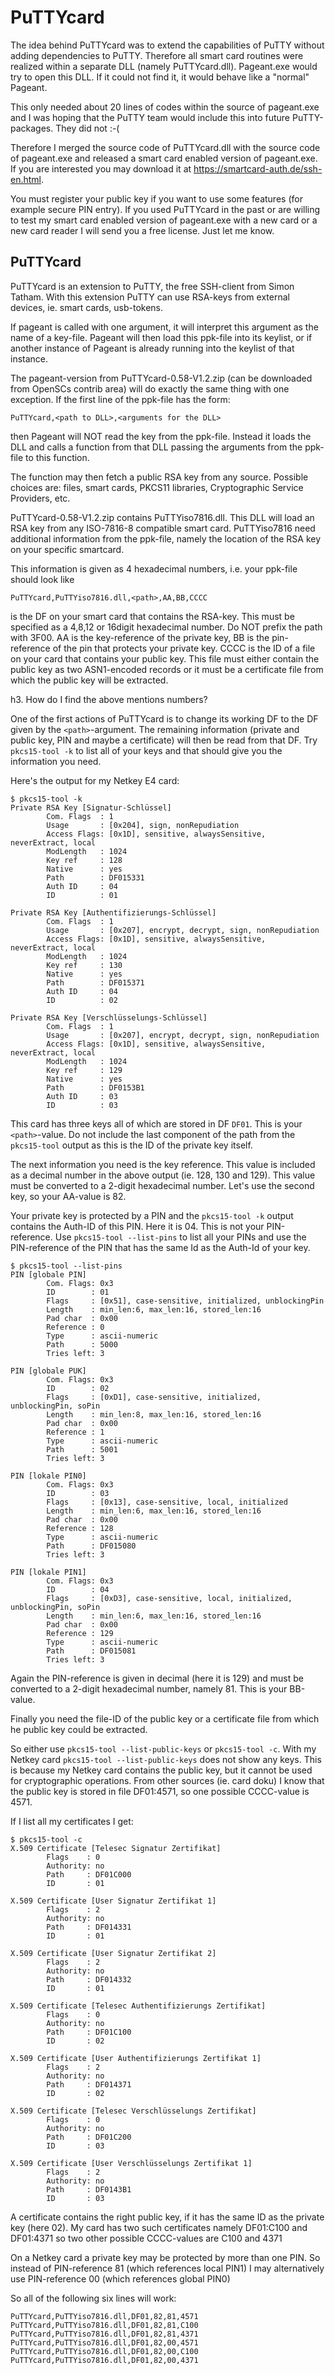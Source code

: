 # PuTTYcard

The idea behind PuTTYcard was to extend the capabilities
of PuTTY without adding dependencies to PuTTY. Therefore
all smart card routines were realized within a separate
DLL (namely PuTTYcard.dll). Pageant.exe would try to open
this DLL. If it could not find it, it would behave like
a "normal" Pageant.

This only needed about 20 lines of codes within the source
of pageant.exe and I was hoping that the PuTTY team would
include this into future PuTTY-packages. They did not :-(

Therefore I merged the source code of PuTTYcard.dll with
the source code of  pageant.exe and released a smart card
enabled version of pageant.exe. If you are interested you
may download it at <https://smartcard-auth.de/ssh-en.html>.

You must register your public key if you want to use
some features (for example secure PIN entry).
If you used PuTTYcard in the past or are willing to test
my smart card enabled version of pageant.exe with a new
card or a new card reader I will send you a free license.
Just let me know.

## PuTTYcard

PuTTYcard is an extension to PuTTY, the free SSH-client
from Simon Tatham. With this extension PuTTY can use
RSA-keys from external devices, ie. smart cards, usb-tokens.

If pageant is called with one argument, it will interpret
this argument as the name of a key-file. Pageant will then
load this ppk-file into its keylist, or if another instance of
Pageant is already running into the keylist of that instance.

The pageant-version from PuTTYcard-0.58-V1.2.zip (can be downloaded
from OpenSCs contrib area) will do exactly the same thing
with one exception. If the first line of the ppk-file
has the form:

```text
PuTTYcard,<path to DLL>,<arguments for the DLL>
```

then Pageant will NOT read the key from the ppk-file. Instead
it loads the DLL and calls a function from that DLL passing
the arguments from the ppk-file to this function.

The function may then fetch a public RSA key from any
source. Possible choices are: files, smart cards, PKCS11
libraries, Cryptographic Service Providers, etc.

PuTTYcard-0.58-V1.2.zip contains PuTTYiso7816.dll. This
DLL will load an RSA key from any ISO-7816-8 compatible
smart card. PuTTYiso7816 need additional information
from the ppk-file, namely the location of the RSA key
on your specific smartcard.

This information is given as 4 hexadecimal numbers, i.e.
your ppk-file should look like

```text
PuTTYcard,PuTTYiso7816.dll,<path>,AA,BB,CCCC
```

<path> is the DF on your smart card that contains the RSA-key.
This must be specified as a 4,8,12 or 16digit hexadecimal
number. Do NOT prefix the path with 3F00.
AA is the key-reference of the private key, BB is the
pin-reference of the pin that protects your private key.
CCCC is the ID of a file on your card that contains your
public key. This file must either contain the public key
as two ASN1-encoded records or it must be a certificate file
from which the public key will be extracted.

h3. How do I find the above mentions numbers?

One of the first actions of PuTTYcard
is to change its working DF to the DF given by the
`<path>`-argument. The remaining information
(private and public key, PIN and maybe a certificate)
will then be read from that DF. Try `pkcs15-tool -k`
to list all of your keys and that should give you the
information you need.

Here's the output for my Netkey E4 card:

```text
$ pkcs15-tool -k
Private RSA Key [Signatur-Schlüssel]
        Com. Flags  : 1
        Usage       : [0x204], sign, nonRepudiation
        Access Flags: [0x1D], sensitive, alwaysSensitive, neverExtract, local
        ModLength   : 1024
        Key ref     : 128
        Native      : yes
        Path        : DF015331
        Auth ID     : 04
        ID          : 01

Private RSA Key [Authentifizierungs-Schlüssel]
        Com. Flags  : 1
        Usage       : [0x207], encrypt, decrypt, sign, nonRepudiation
        Access Flags: [0x1D], sensitive, alwaysSensitive, neverExtract, local
        ModLength   : 1024
        Key ref     : 130
        Native      : yes
        Path        : DF015371
        Auth ID     : 04
        ID          : 02

Private RSA Key [Verschlüsselungs-Schlüssel]
        Com. Flags  : 1
        Usage       : [0x207], encrypt, decrypt, sign, nonRepudiation
        Access Flags: [0x1D], sensitive, alwaysSensitive, neverExtract, local
        ModLength   : 1024
        Key ref     : 129
        Native      : yes
        Path        : DF0153B1
        Auth ID     : 03
        ID          : 03
```

This card has three keys all of which are stored in DF `DF01`.
This is your `<path>`-value. Do not include the last component of the
path from the `pkcs15-tool` output as this is the ID of the
private key itself.

The next information you need is the key reference. This value
is included as a decimal number in the above output (ie. 128, 130 and 129).
This value must be converted to a 2-digit hexadecimal number. Let's
use the second key, so your AA-value is 82.

Your private key is protected by a PIN and the `pkcs15-tool -k` output
contains the Auth-ID of this PIN. Here it is 04. This is not
your PIN-reference. Use `pkcs15-tool --list-pins` to list all
your PINs and use the PIN-reference of the PIN that has the same Id
as the Auth-Id of your key.

```text
$ pkcs15-tool --list-pins
PIN [globale PIN]
        Com. Flags: 0x3
        ID        : 01
        Flags     : [0x51], case-sensitive, initialized, unblockingPin
        Length    : min_len:6, max_len:16, stored_len:16
        Pad char  : 0x00
        Reference : 0
        Type      : ascii-numeric
        Path      : 5000
        Tries left: 3

PIN [globale PUK]
        Com. Flags: 0x3
        ID        : 02
        Flags     : [0xD1], case-sensitive, initialized, unblockingPin, soPin
        Length    : min_len:8, max_len:16, stored_len:16
        Pad char  : 0x00
        Reference : 1
        Type      : ascii-numeric
        Path      : 5001
        Tries left: 3

PIN [lokale PIN0]
        Com. Flags: 0x3
        ID        : 03
        Flags     : [0x13], case-sensitive, local, initialized
        Length    : min_len:6, max_len:16, stored_len:16
        Pad char  : 0x00
        Reference : 128
        Type      : ascii-numeric
        Path      : DF015080
        Tries left: 3

PIN [lokale PIN1]
        Com. Flags: 0x3
        ID        : 04
        Flags     : [0xD3], case-sensitive, local, initialized, unblockingPin, soPin
        Length    : min_len:6, max_len:16, stored_len:16
        Pad char  : 0x00
        Reference : 129
        Type      : ascii-numeric
        Path      : DF015081
        Tries left: 3
```

Again the PIN-reference is given in decimal (here it is 129) and must be
converted to a 2-digit hexadecimal number, namely 81. This is
your BB-value.

Finally you need the file-ID of the public key or a certificate file
from which he public key could be extracted.

So either use `pkcs15-tool --list-public-keys` or
`pkcs15-tool -c`. With my Netkey card `pkcs15-tool --list-public-keys`
does not show any keys. This is because my Netkey card
contains the public key, but it cannot be used for cryptographic
operations. From other sources (ie. card doku) I know that
the public key is stored in file DF01:4571, so one possible
CCCC-value is 4571.

If I list all my certificates I get:

```text
$ pkcs15-tool -c                
X.509 Certificate [Telesec Signatur Zertifikat]
        Flags    : 0
        Authority: no
        Path     : DF01C000
        ID       : 01

X.509 Certificate [User Signatur Zertifikat 1]
        Flags    : 2
        Authority: no
        Path     : DF014331
        ID       : 01

X.509 Certificate [User Signatur Zertifikat 2]
        Flags    : 2
        Authority: no
        Path     : DF014332
        ID       : 01

X.509 Certificate [Telesec Authentifizierungs Zertifikat]
        Flags    : 0
        Authority: no
        Path     : DF01C100
        ID       : 02

X.509 Certificate [User Authentifizierungs Zertifikat 1]
        Flags    : 2
        Authority: no
        Path     : DF014371
        ID       : 02

X.509 Certificate [Telesec Verschlüsselungs Zertifikat]
        Flags    : 0
        Authority: no
        Path     : DF01C200
        ID       : 03

X.509 Certificate [User Verschlüsselungs Zertifikat 1]
        Flags    : 2
        Authority: no
        Path     : DF0143B1
        ID       : 03
```

A certificate contains the right public key, if it has the
same ID as the private key (here 02). My card has two such
certificates namely DF01:C100 and DF01:4371 so two other
possible CCCC-values are C100 and 4371

On a Netkey card a private key may be protected by more than
one PIN. So instead of PIN-reference 81 (which references 
local PIN1) I may alternatively use PIN-reference 00 (which
references global PIN0)

So all of the following six lines will work:

```text
PuTTYcard,PuTTYiso7816.dll,DF01,82,81,4571
PuTTYcard,PuTTYiso7816.dll,DF01,82,81,C100
PuTTYcard,PuTTYiso7816.dll,DF01,82,81,4371
PuTTYcard,PuTTYiso7816.dll,DF01,82,00,4571
PuTTYcard,PuTTYiso7816.dll,DF01,82,00,C100
PuTTYcard,PuTTYiso7816.dll,DF01,82,00,4371
```
